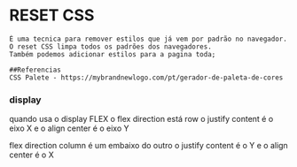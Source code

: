 # RESET CSS
    É uma tecnica para remover estilos que já vem por padrão no navegador.
    O reset CSS limpa todos os padrões dos navegadores.
    Também podemos adicionar estilos para a pagina toda;

    ##Referencias
    CSS Palete - https://mybrandnewlogo.com/pt/gerador-de-paleta-de-cores

### display
quando usa o display FLEX
o flex direction está row
o justify content é o eixo X e o align center é o eixo Y

flex direction column é um embaixo do outro
o justify content é o Y e o align center é o X

